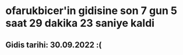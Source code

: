 # ofarukbicer'in gidisine son 7 gun 5 saat 29 dakika 23 saniye kaldi

## Gidis tarihi: 30.09.2022 :(